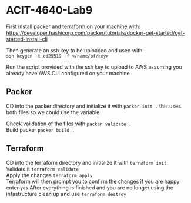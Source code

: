 # ACIT-4640-Lab9

First install packer and terraform on your machine with:  
https://developer.hashicorp.com/packer/tutorials/docker-get-started/get-started-install-cli  

Then generate an ssh key to be uploaded and used with:  
`ssh-keygen -t ed25519 -f </name/of/key>`

Run the script provided with the ssh key to upload to AWS assuming you already have AWS CLI configured on your machine


## Packer  

CD into the packer directory and initialize it with `packer init .` this uses both files so we could use the variable  

Check validation of the files with `packer validate .`  
Build packer `packer build .`  

## Terraform  

CD into the terraform directory and initialize it with `terraform init`  
Validate it `terraform validate`  
Apply the changes `terraform apply`  
Terraform will then prompt you to confirm the changes if you are happy enter `yes` 
After everything is finished and you are no longer using the infastructure clean up and use `terraform destroy`
